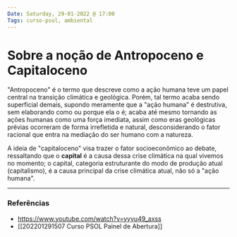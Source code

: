 ```yaml
---
Date: Saturday, 29-01-2022 @ 17:00
Tags: curso-psol, ambiental
---
```

# Sobre a noção de Antropoceno e Capitaloceno
"Antropoceno" é o termo que descreve como a ação humana teve um papel central na transição climática e geológica. Porém, tal termo acaba sendo superficial demais, supondo meramente que a "ação humana" é destrutiva, sem elaborando como ou porque ela o é; acaba até mesmo tornando as ações humanas como uma força imediata, assim como eras geológicas prévias ocorreram de forma irrefletida e natural, desconsiderando o fator racional que entra na mediação do ser humano com a natureza.

A ideia de "capitaloceno" visa trazer o fator socioeconômico ao debate, ressaltando que o **capital** é a causa dessa crise climática na qual vivemos no momento; o capital, categoria estruturante do modo de produção atual (capitalismo), é a causa principal da crise climática atual, não só a "ação humana". 

---
### Referências
- https://www.youtube.com/watch?v=yyyu49_axss
- [[202201291507 Curso PSOL Painel de Abertura]]